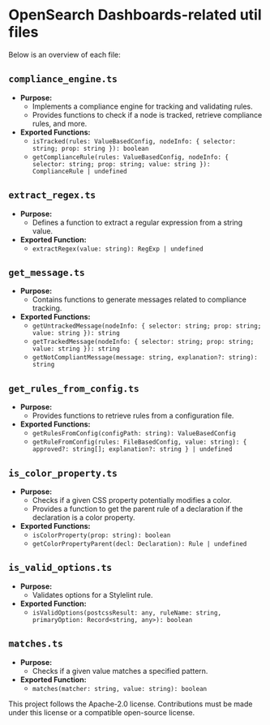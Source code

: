 # OpenSearch Dashboards-related util files 

Below is an overview of each file:

## `compliance_engine.ts`
- **Purpose:**
  - Implements a compliance engine for tracking and validating rules.
  - Provides functions to check if a node is tracked, retrieve compliance rules, and more.
- **Exported Functions:**
  - `isTracked(rules: ValueBasedConfig, nodeInfo: { selector: string; prop: string }): boolean`
  - `getComplianceRule(rules: ValueBasedConfig, nodeInfo: { selector: string; prop: string; value: string }): ComplianceRule | undefined`


## `extract_regex.ts`
- **Purpose:**
  - Defines a function to extract a regular expression from a string value.
- **Exported Function:**
  - `extractRegex(value: string): RegExp | undefined`


## `get_message.ts`
- **Purpose:**
  - Contains functions to generate messages related to compliance tracking.
- **Exported Functions:**
  - `getUntrackedMessage(nodeInfo: { selector: string; prop: string; value: string }): string`
  - `getTrackedMessage(nodeInfo: { selector: string; prop: string; value: string }): string`
  - `getNotCompliantMessage(message: string, explanation?: string): string`


## `get_rules_from_config.ts`
- **Purpose:**
  - Provides functions to retrieve rules from a configuration file.
- **Exported Functions:**
  - `getRulesFromConfig(configPath: string): ValueBasedConfig`
  - `getRuleFromConfig(rules: FileBasedConfig, value: string): { approved?: string[]; explanation?: string } | undefined`


## `is_color_property.ts`
- **Purpose:**
  - Checks if a given CSS property potentially modifies a color.
  - Provides a function to get the parent rule of a declaration if the declaration is a color property.
- **Exported Functions:**
  - `isColorProperty(prop: string): boolean`
  - `getColorPropertyParent(decl: Declaration): Rule | undefined`


## `is_valid_options.ts`
- **Purpose:**
  - Validates options for a Stylelint rule.
- **Exported Function:**
  - `isValidOptions(postcssResult: any, ruleName: string, primaryOption: Record<string, any>): boolean`


## `matches.ts`
- **Purpose:**
  - Checks if a given value matches a specified pattern.
- **Exported Function:**
  - `matches(matcher: string, value: string): boolean`

This project follows the Apache-2.0 license. Contributions must be made under this license or a compatible open-source license.
